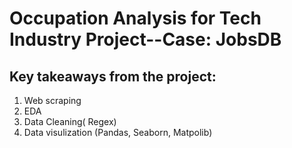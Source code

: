 # Occupation Analysis for Tech Industry Project--Case: JobsDB

## Key takeaways from the project: 
  1. Web scraping 
  2. EDA
  3. Data Cleaning( Regex)  
  4. Data visulization (Pandas, Seaborn, Matpolib)
